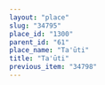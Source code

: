 ```yaml
---
layout: "place"
slug: "34795"
place_id: "1300"
parent_id: "61"
place_name: "Ta'ūti"
title: "Ta'ūti"
previous_item: "34798"
---
```

